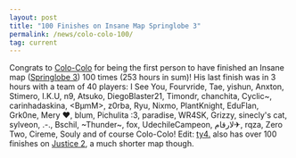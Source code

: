 ```yaml
---
layout: post
title: "100 Finishes on Insane Map Springlobe 3"
permalink: /news/colo-colo-100/
tag: current
---
```


Congrats to [Colo-Colo](https://ddnet.org/players/Colo-45-Colo/) for being the first person to have finished an Insane map ([Springlobe 3](https://ddnet.org/maps/Springlobe-32-3/)) 100 times (253 hours in sum)! His last finish was in 3 hours with a team of 40 players: I See You, Fourvride, Tae, yishun, Anxton, Stimero, I.K.U, n9, Atsuko, DiegoBlaster21, Timondr, chanchita, Cyclic~, carinhadaskina, <BµmM>, z0rba, Ryu, Nixmo, PlantKnight, EduFlan, Grk0ne, Mery ♥, blum, Pichulita :3, paradise, WR4SK, Grizzy, sinecly's cat, sylveon, .-., Bschil, ~Thunder~, fox, UdechileCampeon, لارقام✈, rqza, Zero Two, Cireme, Souly and of course Colo-Colo!
Edit: [ty4.](https://ddnet.org/players/ty4-46-/) also has over 100 finishes on [Justice 2](https://ddnet.org/maps/Justice-32-2/), a much shorter map though.
